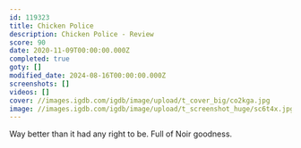 ```yaml
---
id: 119323
title: Chicken Police
description: Chicken Police - Review
score: 90
date: 2020-11-09T00:00:00.000Z
completed: true
goty: []
modified_date: 2024-08-16T00:00:00.000Z
screenshots: []
videos: []
cover: //images.igdb.com/igdb/image/upload/t_cover_big/co2kga.jpg
image: //images.igdb.com/igdb/image/upload/t_screenshot_huge/sc6t4x.jpg
---
```

Way better than it had any right to be. Full of Noir goodness.
